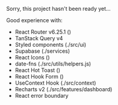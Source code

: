 Sorry, this project hasn't been ready yet...

Good experience with:

- React Router v6.25.1 (<App/>)
- TanStack Query v4
- Styled components (./src/ui)
- Supabase (./services)
- React Icons (<MainNav/>)
- date-fns (./src/utils/helpers.js)
- React Hot Toast (<CreateCabinsForm/>)
- React Hook Form (<CreateCabinsForm/>)
- UseContext Hook (./src/context)
- Recharts v2 (./src/features/dashboard)
- React error boundary
